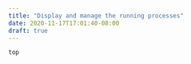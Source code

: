 ```yaml
---
title: "Display and manage the running processes"
date: 2020-11-17T17:01:40-08:00
draft: true
---
```



```
top
```
